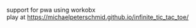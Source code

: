 support for pwa using workobx <br>
play at https://michaelpeterschmid.github.io/infinite_tic_tac_toe/

